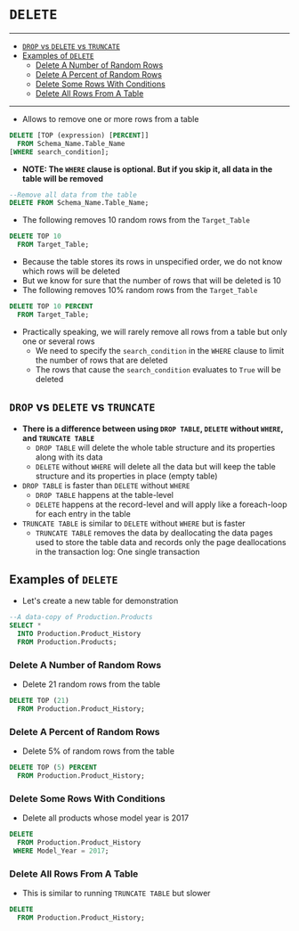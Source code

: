 # `DELETE`

---

- [`DROP` vs `DELETE` vs `TRUNCATE`](#drop-vs-delete-vs-truncate)
- [Examples of `DELETE`](#examples-of-delete)
  - [Delete A Number of Random Rows](#delete-a-number-of-random-rows)
  - [Delete A Percent of Random Rows](#delete-a-percent-of-random-rows)
  - [Delete Some Rows With Conditions](#delete-some-rows-with-conditions)
  - [Delete All Rows From A Table](#delete-all-rows-from-a-table)

---

- Allows to remove one or more rows from a table

```sql
DELETE [TOP (expression) [PERCENT]]
  FROM Schema_Name.Table_Name
[WHERE search_condition];
```

- **NOTE: The `WHERE` clause is optional. But if you skip it, all data in the table will be removed**

```sql
--Remove all data from the table
DELETE FROM Schema_Name.Table_Name;
```

- The following removes 10 random rows from the `Target_Table`

```sql
DELETE TOP 10
  FROM Target_Table;
```

- Because the table stores its rows in unspecified order, we do not know which rows will be deleted
- But we know for sure that the number of rows that will be deleted is 10
- The following removes 10% random rows from the `Target_Table`

```sql
DELETE TOP 10 PERCENT
  FROM Target_Table;
```

- Practically speaking, we will rarely remove all rows from a table but only one or several rows
  - We need to specify the `search_condition` in the `WHERE` clause to limit the number of rows that are deleted
  - The rows that cause the `search_condition` evaluates to `True` will be deleted

## `DROP` vs `DELETE` vs `TRUNCATE`

- **There is a difference between using `DROP TABLE`, `DELETE` without `WHERE`, and `TRUNCATE TABLE`**
  - `DROP TABLE` will delete the whole table structure and its properties along with its data
  - `DELETE` without `WHERE` will delete all the data but will keep the table structure and its properties in place (empty table)
- `DROP TABLE` is faster than `DELETE` without `WHERE`
  - `DROP TABLE` happens at the table-level
  - `DELETE` happens at the record-level and will apply like a foreach-loop for each entry in the table
- `TRUNCATE TABLE` is similar to `DELETE` without `WHERE` but is faster
  - `TRUNCATE TABLE` removes the data by deallocating the data pages used to store the table data and records only the page deallocations in the transaction log: One single transaction

## Examples of `DELETE`

- Let's create a new table for demonstration

```sql
--A data-copy of Production.Products
SELECT *
  INTO Production.Product_History
  FROM Production.Products;
```

### Delete A Number of Random Rows

- Delete 21 random rows from the table

```sql
DELETE TOP (21)
  FROM Production.Product_History;
```

### Delete A Percent of Random Rows

- Delete 5% of random rows from the table

```sql
DELETE TOP (5) PERCENT
  FROM Production.Product_History;
```

### Delete Some Rows With Conditions

- Delete all products whose model year is 2017

```sql
DELETE
  FROM Production.Product_History
 WHERE Model_Year = 2017;
```

### Delete All Rows From A Table

- This is similar to running `TRUNCATE TABLE` but slower

```sql
DELETE
  FROM Production.Product_History;
```
